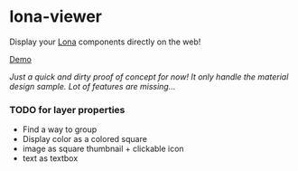 # lona-viewer

Display your [Lona](https://github.com/airbnb/Lona) components directly on the web!

[Demo](https://guillaumesalles.github.io/lona-viewer/)

_Just a quick and dirty proof of concept for now! It only handle the material design sample. Lot of features are missing..._

### TODO for layer properties

* Find a way to group
* Display color as a colored square
* image as square thumbnail + clickable icon
* text as textbox

